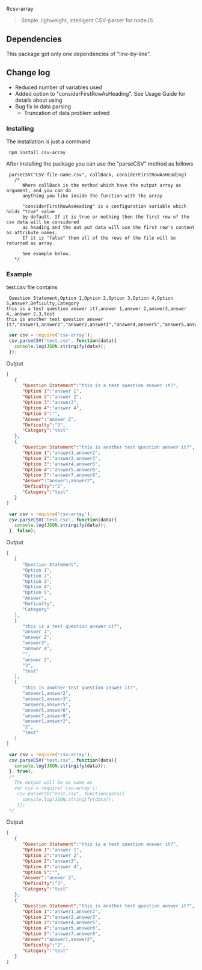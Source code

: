 #csv-array
> Simple. lighweight, intelligent CSV-parser for nodeJS

## Dependencies
This package got only one dependencies of "line-by-line".

## Change log
* Reduced number of variables used
* Added option to "considerFirstRowAsHeading". See Usage Guide for details about using
* Bug fix in data parsing
   * Truncation of data problem solved



### Installing

The installation is just a command

```
 npm install csv-array
```

After installing the package you can use the "parseCSV" method as follows
```
 parseCSV("CSV-file-name.csv", callBack, considerFirstRowAsHeading)
   /*
      Where callBack is the method which have the output array as argument, and you can do 
      anything you like inside the function with the array

      "considerFirstRowAsHeading" is a configuration variable which holds "true" value 
      by default. If it is true or nothing then the first row of the csv data will be considered 
      as heading and the out put data will use the first row's content as attribute names.
      If it is "false" then all of the rows of the file will be returned as array.

      See example below.
   */
```
### Example

test.csv file contains

```
 Question Statement,Option 1,Option 2,Option 3,Option 4,Option 5,Answer,Deficulty,Category
this is a test question answer it?,answer 1,answer 2,answer3,answer 4,,answer 2,3,test
this is another test question answer it?,"answer1,answer2","answer2,answer3","answer4,answer5","answer5,answer6","answer7,answer8","answer1,answer2",2,test
```
```javascript
 var csv = require('csv-array');
 csv.parseCSV("test.csv", function(data){
   console.log(JSON.stringify(data));
 });
``` 

Output
```json
[  
   {  
      "Question Statement":"this is a test question answer it?",
      "Option 1":"answer 1",
      "Option 2":"answer 2",
      "Option 3":"answer3",
      "Option 4":"answer 4",
      "Option 5":"",
      "Answer":"answer 2",
      "Deficulty":"3",
      "Category":"test"
   },
   {  
      "Question Statement":"this is another test question answer it?",
      "Option 1":"answer1,answer2",
      "Option 2":"answer2,answer3",
      "Option 3":"answer4,answer5",
      "Option 4":"answer5,answer6",
      "Option 5":"answer7,answer8",
      "Answer":"answer1,answer2",
      "Deficulty":"2",
      "Category":"test"
   }
]
```

```javascript
 var csv = require('csv-array');
 csv.parseCSV("test.csv", function(data){
   console.log(JSON.stringify(data));
 }, false);
```
Output
```json
[  
   [  
      "Question Statement",
      "Option 1",
      "Option 2",
      "Option 3",
      "Option 4",
      "Option 5",
      "Answer",
      "Deficulty",
      "Category"
   ],
   [  
      "this is a test question answer it?",
      "answer 1",
      "answer 2",
      "answer3",
      "answer 4",
      "",
      "answer 2",
      "3",
      "test"
   ],
   [  
      "this is another test question answer it?",
      "answer1,answer2",
      "answer2,answer3",
      "answer4,answer5",
      "answer5,answer6",
      "answer7,answer8",
      "answer1,answer2",
      "2",
      "test"
   ]
]
``` 

```javascript
 var csv = require('csv-array');
 csv.parseCSV("test.csv", function(data){
   console.log(JSON.stringify(data));
 }, true);
 /*
   The output will be as same as
   var csv = require('csv-array');
    csv.parseCSV("test.csv", function(data){
      console.log(JSON.stringify(data));
    });
 */
``` 
Output
```json
[  
   {  
      "Question Statement":"this is a test question answer it?",
      "Option 1":"answer 1",
      "Option 2":"answer 2",
      "Option 3":"answer3",
      "Option 4":"answer 4",
      "Option 5":"",
      "Answer":"answer 2",
      "Deficulty":"3",
      "Category":"test"
   },
   {  
      "Question Statement":"this is another test question answer it?",
      "Option 1":"answer1,answer2",
      "Option 2":"answer2,answer3",
      "Option 3":"answer4,answer5",
      "Option 4":"answer5,answer6",
      "Option 5":"answer7,answer8",
      "Answer":"answer1,answer2",
      "Deficulty":"2",
      "Category":"test"
   }
]
```
